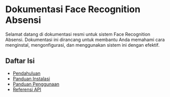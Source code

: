 
# Dokumentasi Face Recognition Absensi

Selamat datang di dokumentasi resmi untuk sistem Face Recognition Absensi. Dokumentasi ini dirancang untuk membantu Anda memahami cara menginstal, mengonfigurasi, dan menggunakan sistem ini dengan efektif.

## Daftar Isi
- [Pendahuluan](index.md)
- [Panduan Instalasi](installation.md)
- [Panduan Penggunaan](usage.md)
- [Referensi API](api_reference.md)
    